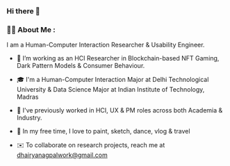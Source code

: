### Hi there 👋

<!--
**dhairyaanagpal/dhairyaanagpal** is a ✨ _special_ ✨ repository because its `README.md` (this file) appears on your GitHub profile.

Here are some ideas to get you started:

- 🔭 I’m currently working on ...
- 🌱 I’m currently learning ...
- 👯 I’m looking to collaborate on ...
- 🤔 I’m looking for help with ...
- 💬 Ask me about ...
- 📫 How to reach me: ...
- 😄 Pronouns: ...
- ⚡ Fun fact: ...
-->

### :man_technologist: About Me : 

I am a Human-Computer Interaction Researcher & Usability Engineer.

- :telescope: I’m working as an HCI Researcher in Blockchain-based NFT Gaming, Dark Pattern Models & Consumer Behaviour. 

- :mortar_board: I'm a Human-Computer Interaction Major at Delhi Technological University & Data Science Major at Indian Institute of Technology, Madras 

- :briefcase: I've previously worked in HCI, UX & PM roles across both Academia & Industry.

- :memo: In my free time, I love to paint, sketch, dance, vlog & travel

- :envelope: To collaborate on research projects, reach me at dhairyanagpalwork@gmail.com
